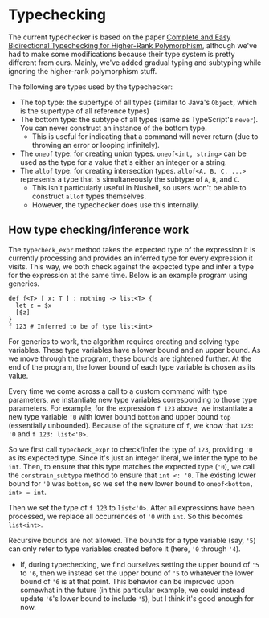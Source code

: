 # Typechecking

The current typechecker is based on the paper [Complete and Easy Bidirectional Typechecking for Higher-Rank Polymorphism](https://arxiv.org/abs/1306.6032), although we've had to make some modifications because their type system is pretty different from ours. Mainly, we've added gradual typing and subtyping while ignoring the higher-rank polymorphism stuff.

The following are types used by the typechecker:

- The top type: the supertype of all types (similar to Java's `Object`, which is the supertype of all reference types)
- The bottom type: the subtype of all types (same as TypeScript's `never`).  You can never construct an instance of the bottom type.
  - This is useful for indicating that a command will never return (due to throwing an error or looping infinitely).
- The `oneof` type: for creating union types. `oneof<int, string>` can be used as the type for a value that's either an integer or a string.
- The `allof` type: for creating intersection types. `allof<A, B, C, ...>` represents a type that is simultaneously the subtype of `A`, `B`, and `C`.
  - This isn't particularly useful in Nushell, so users won't be able to construct `allof` types themselves.
  - However, the typechecker does use this internally.

## How type checking/inference work

The `typecheck_expr` method takes the expected type of the expression it is currently processing and provides an inferred type for every expression it visits. This way, we both check against the expected type and infer a type for the expression at the same time. Below is an example program using generics.

```nu
def f<T> [ x: T ] : nothing -> list<T> {
  let z = $x
  [$z]
}
f 123 # Inferred to be of type list<int>
```

For generics to work, the algorithm requires creating and solving type variables. These type variables have a lower bound and an upper bound. As we move through the program, these bounds are tightened further. At the end of the program, the lower bound of each type variable is chosen as its value.

Every time we come across a call to a custom command with type parameters, we instantiate new type variables corresponding to those type parameters. For example, for the expression `f 123` above, we instantiate a new type variable `'0` with lower bound `bottom` and upper bound `top` (essentially unbounded). Because of the signature of `f`, we know that `123: '0` and `f 123: list<'0>`.

So we first call `typecheck_expr` to check/infer the type of `123`, providing `'0` as its expected type. Since it's just an integer literal, we infer the type to be `int`. Then, to ensure that this type matches the expected type (`'0`), we call the `constrain_subtype` method to ensure that `int <: '0`. The existing lower bound for `'0` was `bottom`, so we set the new lower bound to `oneof<bottom, int> = int`.

Then we set the type of `f 123` to `list<'0>`. After all expressions have been processed, we replace all occurrences of `'0` with `int`. So this becomes `list<int>`.

Recursive bounds are not allowed. The bounds for a type variable (say, `'5`) can only refer to type variables created before it (here, `'0` through `'4`).
- If, during typechecking, we find ourselves setting the upper bound of `'5` to `'6`, then we instead set the upper bound of `'5` to whatever the lower bound of `'6` is at that point. This behavior can be improved upon somewhat in the future (in this particular example, we could instead update `'6`'s lower bound to include `'5`), but I think it's good enough for now.
